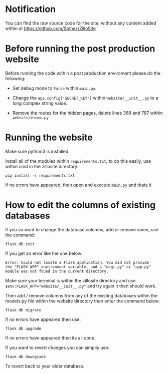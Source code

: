 # Notification
You can find the raw source code for the site, without any content added within at https://github.com/Solhex/ZilloSite

# Before running the post production website
Before running the code within a post production enviroment please do the following:

* Set debug mode to `False` within `main.py`.

* Change the `app.config['SECRET_KEY']` within `website/__init__.py` to a long complex string value.

* Remove the routes for the hidden pages, delete lines 369 and 787 within `website/views.py`

# Running the website

Make sure python3 is installed.

Install all of the modules within `requirements.txt`, to do this easily, use within cmd in the zillosite directory:

```
pip install -r requirements.txt
```

If no errors have appeared, then open and execute `main.py` and thats it


# How to edit the columns of existing databases 

If you so want to change the database columns, add or remove some, use the command:

```
flask db init
```

If you get an error like the one below:

```
Error: Could not locate a Flask application. You did not provide 
the "FLASK_APP" environment variable, and a "wsgi.py" or "app.py" 
module was not found in the current directory.
```

Make sure your terminal is within the zillosite directory and use `$env:FLASK_APP="website/__init__.py"` and try again it then should work.

Then add / remove columns from any of the existing databases within the models.py file within the website directory then enter the command below:

```
flask db migrate
```

If no errors have appeared then use:

```
flask db upgrade
```

If no errors have appeared then its all done.

If you want to revert changes you can simpily use:

```
flask db downgrade
```

To revert back to your older database.
